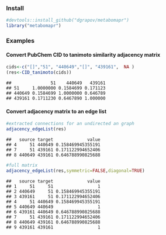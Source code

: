 
### Install

```r
#devtools::install_github("dgrapov/metabomapr")
library("metabomapr")
```

### Examples
#### Convert PubChem CID to tanimoto similarity adjacency matrix

```r
cids<-c("[]","51", "440649","[]", "439161",  NA )
(res<-CID_tanimoto(cids))
```

```
##               51    440649   439161
## 51     1.0000000 0.1584699 0.171123
## 440649 0.1584699 1.0000000 0.646789
## 439161 0.1711230 0.6467890 1.000000
```

#### Convert adjacency matrix to an edge list

```r
#extracted connections for an undirected an graph
adjacency_edgeList(res)
```

```
##   source target             value
## 4     51 440649 0.158469945355191
## 7     51 439161 0.171122994652406
## 8 440649 439161 0.646788990825688
```

```r
#full matrix
adjacency_edgeList(res,symmetric=FALSE,diagonal=TRUE)
```

```
##   source target             value
## 1     51     51                 1
## 2 440649     51 0.158469945355191
## 3 439161     51 0.171122994652406
## 4     51 440649 0.158469945355191
## 5 440649 440649                 1
## 6 439161 440649 0.646788990825688
## 7     51 439161 0.171122994652406
## 8 440649 439161 0.646788990825688
## 9 439161 439161                 1
```
